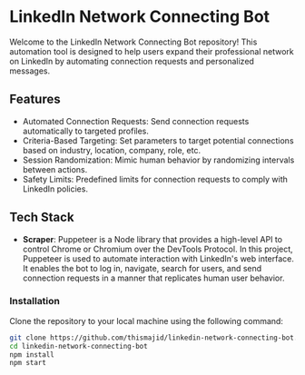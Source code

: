 # LinkedIn Network Connecting Bot

Welcome to the LinkedIn Network Connecting Bot repository! This automation tool is designed to help users expand their professional network on LinkedIn by automating connection requests and personalized messages.

## Features

- Automated Connection Requests: Send connection requests automatically to targeted profiles.
- Criteria-Based Targeting: Set parameters to target potential connections based on industry, location, company, role, etc.
- Session Randomization: Mimic human behavior by randomizing intervals between actions.
- Safety Limits: Predefined limits for connection requests to comply with LinkedIn policies.

## Tech Stack

- **Scraper**: Puppeteer is a Node library that provides a high-level API to control Chrome or Chromium over the DevTools Protocol. In this project, Puppeteer is used to automate interaction with LinkedIn's web interface. It enables the bot to log in, navigate, search for users, and send connection requests in a manner that replicates human user behavior.

### Installation

Clone the repository to your local machine using the following command:

```bash
git clone https://github.com/thismajid/linkedin-network-connecting-bot.git
cd linkedin-network-connecting-bot
npm install
npm start
```
